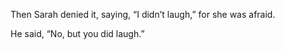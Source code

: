 Then Sarah denied it, saying, “I didn’t laugh,” for she was afraid.

He said, “No, but you did laugh.”